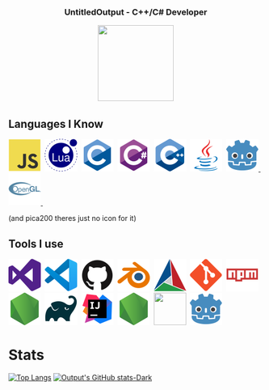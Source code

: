 <div><center>
  <h3 align=center>UntitledOutput - C++/C# Developer</h3>
    <p align="center"><img src="https://avatars.githubusercontent.com/untitledoutput" height="150" width="150"></p>
</div></center>

## Languages I Know
<img src="https://github.com/devicons/devicon/blob/master/icons/javascript/javascript-original.svg" width="64" height="64"/>&nbsp;
<img src="https://github.com/devicons/devicon/blob/master/icons/lua/lua-plain.svg" width="64" height="64"/>&nbsp;
<img src="https://github.com/devicons/devicon/blob/master/icons/c/c-original.svg" width="64" height="64"/>&nbsp;
<img src="https://github.com/devicons/devicon/blob/master/icons/csharp/csharp-original.svg" width="64" height="64"/>&nbsp;
<img src="https://github.com/devicons/devicon/blob/master/icons/cplusplus/cplusplus-original.svg" width="64" height="64"/>&nbsp;
<img src="https://github.com/devicons/devicon/blob/master/icons/java/java-original.svg" width="64" height="64"/>&nbsp;
<a href="https://gdscript.com">
<img src="https://github.com/devicons/devicon/blob/master/icons/godot/godot-original.svg" width="64" height="64"/>&nbsp;
</a>
<a href="https://en.wikipedia.org/wiki/OpenGL_Shading_Language#:~:text=OpenGL%20Shading%20Language%20(GLSL)%20is,on%20the%20C%20programming%20language.">
<img src="https://github.com/devicons/devicon/blob/master/icons/opengl/opengl-plain.svg" width="64" height="64"/>&nbsp;
</a>

(and pica200 theres just no icon for it)

## Tools I use
<img src="https://github.com/devicons/devicon/blob/master/icons/visualstudio/visualstudio-plain.svg" width="64" height="64"/>&nbsp;
<img src="https://github.com/devicons/devicon/blob/master/icons/vscode/vscode-original.svg" width="64" height="64"/>&nbsp;
<img src="https://github.com/devicons/devicon/blob/master/icons/github/github-original.svg" width="64" height="64"/>&nbsp;
<img src="https://github.com/devicons/devicon/blob/master/icons/blender/blender-original.svg" width="64" height="64"/>&nbsp;
<img src="https://github.com/devicons/devicon/blob/master/icons/cmake/cmake-original.svg" width="64" height="64"/>&nbsp;
<img src="https://github.com/devicons/devicon/blob/master/icons/git/git-original.svg" width="64" height="64"/>&nbsp;
<img src="https://github.com/devicons/devicon/blob/master/icons/npm/npm-original-wordmark.svg" width="64" height="64"/>&nbsp;
<img src="https://github.com/devicons/devicon/blob/master/icons/nodejs/nodejs-original.svg" width="64" height="64"/>&nbsp;
<img src="https://github.com/devicons/devicon/blob/master/icons/gradle/gradle-plain.svg" width="64" height="64"/>&nbsp;
<img src="https://github.com/devicons/devicon/blob/master/icons/intellij/intellij-original.svg" width="64" height="64"/>&nbsp;
<img src="https://github.com/devicons/devicon/blob/master/icons/nodejs/nodejs-original.svg" width="64" height="64"/>&nbsp;
<img src="https://user-images.githubusercontent.com/79727016/209360269-bfc9ba78-9864-47f5-bb54-7c19d2d6ae38.png" width="64" height="64"/>&nbsp;
<img src="https://github.com/devicons/devicon/blob/master/icons/godot/godot-original.svg" width="64" height="64"/>&nbsp;

# Stats

[![Top Langs](https://github-readme-stats.vercel.app/api/top-langs/?username=untitledoutput&langs_count=8&theme=dark&hide=javascript,html,css)](https://github.com/untitledoutput) [![Output's GitHub stats-Dark](https://github-readme-stats.vercel.app/api?username=untitledoutput&show_icons=true&theme=dark)](https://github.com/untitledoutput)
